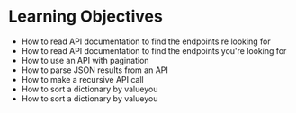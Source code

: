 # Learning Objectives
- How to read API documentation to find the endpoints re looking for
- How to read API documentation to find the endpoints you're looking for
- How to use an API with pagination
- How to parse JSON results from an API
- How to make a recursive API call
- How to sort a dictionary by valueyou
- How to sort a dictionary by valueyou
